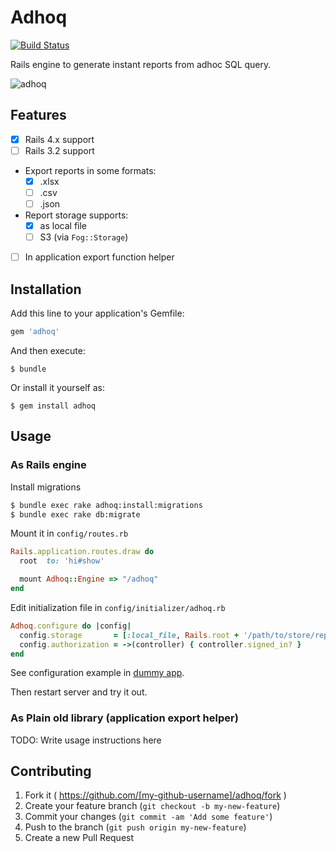 # Adhoq

[![Build Status](https://travis-ci.org/esminc/adhoq.svg)](https://travis-ci.org/esminc/adhoq)

Rails engine to generate instant reports from adhoc SQL query.

![adhoq](https://cloud.githubusercontent.com/assets/3419/4556639/7f06340a-4ecb-11e4-87c4-b074580e77f5.png)

## Features

- [x] Rails 4.x support
- [ ] Rails 3.2 support
- Export reports in some formats:
  - [x] .xlsx
  - [ ] .csv
  - [ ] .json
- Report storage supports:
  - [x] as local file
  - [ ] S3 (via `Fog::Storage`)
- [ ] In application export function helper

## Installation

Add this line to your application's Gemfile:

```ruby
gem 'adhoq'
```

And then execute:

    $ bundle

Or install it yourself as:

    $ gem install adhoq

## Usage

### As Rails engine

Install migrations

```sh
$ bundle exec rake adhoq:install:migrations
$ bundle exec rake db:migrate
```

Mount it in `config/routes.rb`

```ruby
Rails.application.routes.draw do
  root  to: 'hi#show'

  mount Adhoq::Engine => "/adhoq"
end
```

Edit initialization file in `config/initializer/adhoq.rb`

```ruby
Adhoq.configure do |config|
  config.storage       = [:local_file, Rails.root + '/path/to/store/report/files']
  config.authorization = ->(controller) { controller.signed_in? }
end
```

See configuration example in [dummy app](https://github.com/esminc/adhoq/commit/63cc31fe209baae7211c10f76e7b1c35f4c699ef).

Then restart server and try it out.

### As Plain old library (application export helper)

TODO: Write usage instructions here

## Contributing

1. Fork it ( https://github.com/[my-github-username]/adhoq/fork )
2. Create your feature branch (`git checkout -b my-new-feature`)
3. Commit your changes (`git commit -am 'Add some feature'`)
4. Push to the branch (`git push origin my-new-feature`)
5. Create a new Pull Request
